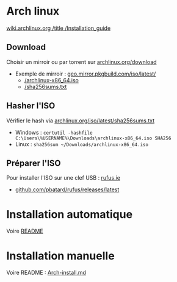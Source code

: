 # Arch linux
[wiki.archlinux.org /title /Installation_guide](https://wiki.archlinux.org/title/Installation_guide)
## Download
Choisir un mirroir ou par torrent sur [archlinux.org/download](https://archlinux.org/download/)
- Exemple de mirroir : [geo.mirror.pkgbuild.com/iso/latest/](https://geo.mirror.pkgbuild.com/iso/latest/)
  - [/archlinux-x86_64.iso](https://geo.mirror.pkgbuild.com/iso/latest/archlinux-x86_64.iso)
  - [/sha256sums.txt](https://geo.mirror.pkgbuild.com/iso/latest/sha256sums.txt)

## Hasher l'ISO
Vérifier le hash via [archlinux.org/iso/latest/sha256sums.txt](https://archlinux.org/iso/latest/sha256sums.txt)
- Windows : `certutil -hashfile C:\Users\%USERNAME%\Downloads\archlinux-x86_64.iso SHA256`
- Linux : `sha256sum ~/Downloads/archlinux-x86_64.iso`

## Préparer l'ISO
Pour installer l'ISO sur une clef USB : [rufus.ie](https://rufus.ie/fr/)
- [github.com/pbatard/rufus/releases/latest](https://github.com/pbatard/rufus/releases/)

# Installation automatique
Voire [README](https://github.com/Altherneum/.github/blob/main/note/OS/Linux/Arch/Archterneum/README.md)

# Installation manuelle
Voire README : [Arch-install.md](https://github.com/Altherneum/.github/blob/main/note/OS/Linux/Arch/Arch-install.md)